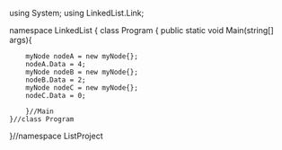 using System;
using LinkedList.Link;

namespace LinkedList
{
    class Program
    {
        public static void Main(string[] args){

        myNode nodeA = new myNode{};
        nodeA.Data = 4;
        myNode nodeB = new myNode{};
        nodeB.Data = 2;
        myNode nodeC = new myNode{};
        nodeC.Data = 0;

        }//Main
    }//class Program

}//namespace ListProject
